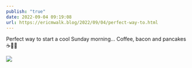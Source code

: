 ```yaml
---
publish: "true"
date: 2022-09-04 09:19:08
url: https://ericmwalk.blog/2022/09/04/perfect-way-to.html
---
```


Perfect way to start a cool Sunday morning… Coffee, bacon and pancakes ☕️🥞🥓


![](https://ericmwalk.blog/uploads/2022/83b5472d17.jpg)